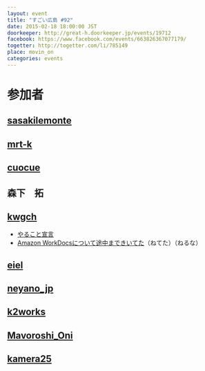 ```yaml
---
layout: event
title: "すごい広島 #92"
date: 2015-02-18 18:00:00 JST
doorkeeper: http://great-h.doorkeeper.jp/events/19712
facebook: https://www.facebook.com/events/663826367077179/
togetter: http://togetter.com/li/785149
place: movin_on
categories: events
---
```


# 参加者


## [sasakilemonte](https://github.com/sasakilemonte)


## [mrt-k](https://github.com/mrt-k)


## [cuocue](https://www.facebook.com/cuocue)


## 森下　拓


## [kwgch](https://github.com/kwgch)

* [やること宣言](https://github.com/great-h/great-h.github.io/issues/1539)
* [Amazon WorkDocsについて途中まできいてた](http://aws.amazon.com/jp/workdocs/)（ねてた）（ねるな）

## [eiel](http://eiel.info)


## [neyano_jp](http://twitter.com/neyano_jp)


## [k2works](https://github.com/k2works)


## [Mavoroshi_Oni](http://twitter.com/Mavoroshi_Oni)


## [kamera25](https://github.com/kamera25)
